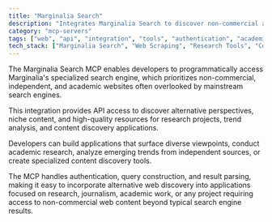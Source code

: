 ```yaml
---
title: "Marginalia Search"
description: "Integrates Marginalia Search to discover non-commercial and independent web content for research and analysis."
category: "mcp-servers"
tags: ["web", "api", "integration", "tools", "authentication", "academic", "content discovery", "research"]
tech_stack: ["Marginalia Search", "Web Scraping", "Research Tools", "Content Discovery", "API Integration", "Authentication"]
---
```


The Marginalia Search MCP enables developers to programmatically access Marginalia's specialized search engine, which prioritizes non-commercial, independent, and academic websites often overlooked by mainstream search engines. 

This integration provides API access to discover alternative perspectives, niche content, and high-quality resources for research projects, trend analysis, and content discovery applications.

Developers can build applications that surface diverse viewpoints, conduct academic research, analyze emerging trends from independent sources, or create specialized content discovery tools. 

The MCP handles authentication, query construction, and result parsing, making it easy to incorporate alternative web discovery into applications focused on research, journalism, academic work, or any project requiring access to non-commercial web content beyond typical search engine results.